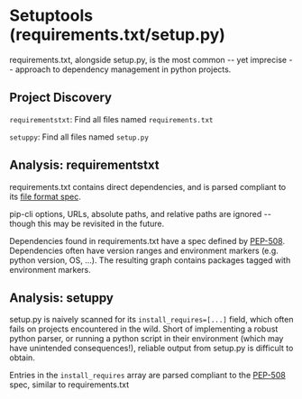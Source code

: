 # Setuptools (requirements.txt/setup.py)

requirements.txt, alongside setup.py, is the most common -- yet imprecise --
approach to dependency management in python projects.

## Project Discovery

`requirementstxt`: Find all files named `requirements.txt`

`setuppy`: Find all files named `setup.py`

## Analysis: requirementstxt

requirements.txt contains direct dependencies, and is parsed compliant to its
[file format spec][requirements-file-format].

pip-cli options, URLs, absolute paths, and relative paths are ignored -- though
this may be revisited in the future.

Dependencies found in requirements.txt have a spec defined by
[PEP-508][pep-508]. Dependencies often have version ranges and environment
markers (e.g. python version, OS, ...). The resulting graph contains packages
tagged with environment markers.

## Analysis: setuppy

setup.py is naively scanned for its `install_requires=[...]` field, which often
fails on projects encountered in the wild. Short of implementing a robust python
parser, or running a python script in their environment (which may have
unintended consequences!), reliable output from setup.py is difficult to obtain.

Entries in the `install_requires` array are parsed compliant to the
[PEP-508][pep-508] spec, similar to requirements.txt

[requirements-file-format]: https://pip.pypa.io/en/stable/reference/pip_install/#requirements-file-format
[pep-508]: https://www.python.org/dev/peps/pep-0508/
